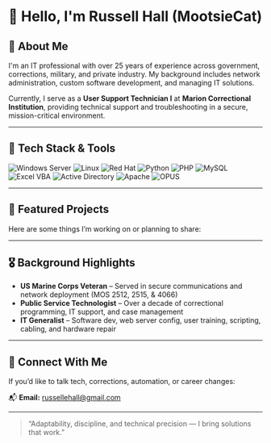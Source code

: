 # 👋 Hello, I'm Russell Hall (MootsieCat)

## 🧠 About Me

I'm an IT professional with over 25 years of experience across government, corrections, military, and private industry. My background includes network administration, custom software development, and managing IT solutions.

Currently, I serve as a **User Support Technician I** at **Marion Correctional Institution**, providing technical support and troubleshooting in a secure, mission-critical environment.

---

## 🧰 Tech Stack & Tools

![Windows Server](https://img.shields.io/badge/Windows_Server-0078D4?style=for-the-badge&logo=windows&logoColor=white)
![Linux](https://img.shields.io/badge/Linux-FCC624?style=for-the-badge&logo=linux&logoColor=black)
![Red Hat](https://img.shields.io/badge/Red_Hat-EE0000?style=for-the-badge&logo=redhat&logoColor=white)
![Python](https://img.shields.io/badge/Python-306998?style=for-the-badge&logo=python&logoColor=white)
![PHP](https://img.shields.io/badge/PHP-8892BF?style=for-the-badge&logo=php&logoColor=white)
![MySQL](https://img.shields.io/badge/MySQL-4479A1?style=for-the-badge&logo=mysql&logoColor=white)
![Excel VBA](https://img.shields.io/badge/Excel_VBA-107C41?style=for-the-badge&logo=microsoft-excel&logoColor=white)
![Active Directory](https://img.shields.io/badge/Active_Directory-017ACD?style=for-the-badge&logo=windows&logoColor=white)
![Apache](https://img.shields.io/badge/Apache-D22128?style=for-the-badge&logo=apache&logoColor=white)
![OPUS](https://img.shields.io/badge/OPUS-4A90E2?style=for-the-badge&logo=files&logoColor=white)


---

## 🚧 Featured Projects

Here are some things I’m working on or planning to share:


---

## 🎖️ Background Highlights

- **US Marine Corps Veteran** – Served in secure communications and network deployment (MOS 2512, 2515, & 4066)
- **Public Service Technologist** – Over a decade of correctional programming, IT support, and case management
- **IT Generalist** – Software dev, web server config, user training, scripting, cabling, and hardware repair

---

## 📨 Connect With Me

If you’d like to talk tech, corrections, automation, or career changes:

📬 **Email:** russellehall@gmail.com


---

> “Adaptability, discipline, and technical precision — I bring solutions that work.”

